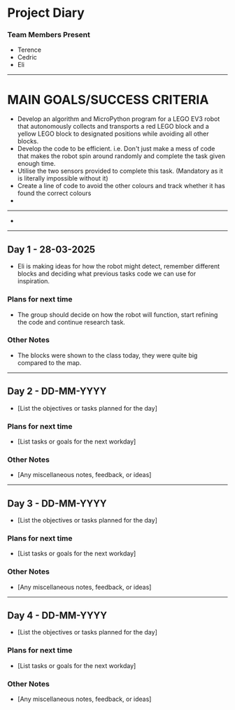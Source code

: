 # Project Diary

### Team Members Present
- Terence
- Cedric
- Eli

---

# MAIN GOALS/SUCCESS CRITERIA
- Develop an algorithm and MicroPython program for a LEGO EV3 robot that autonomously collects and transports a red LEGO block and a yellow LEGO block to designated positions while avoiding all other blocks.
- Develop the code to be efficient. i.e. Don't just make a mess of code that makes the robot spin around randomly and complete the task given enough time.
- Utilise the two sensors provided to complete this task. (Mandatory as it is literally impossible without it)
- Create a line of code to avoid the other colours and track whether it has found the correct colours
- 

---


- 

---

## Day 1 - 28-03-2025
- Eli is making ideas for how the robot might detect, remember different blocks and deciding what previous tasks code we can use for inspiration.

### Plans for next time
- The group should decide on how the robot will function, start refining the code and continue research task.

### Other Notes
- The blocks were shown to the class today, they were quite big compared to the map.

---

## Day 2 - DD-MM-YYYY
- [List the objectives or tasks planned for the day]

### Plans for next time
- [List tasks or goals for the next workday]

### Other Notes
- [Any miscellaneous notes, feedback, or ideas]

---

## Day 3 - DD-MM-YYYY
- [List the objectives or tasks planned for the day]

### Plans for next time
- [List tasks or goals for the next workday]

### Other Notes
- [Any miscellaneous notes, feedback, or ideas]

---

## Day 4 - DD-MM-YYYY
- [List the objectives or tasks planned for the day]

### Plans for next time
- [List tasks or goals for the next workday]

### Other Notes
- [Any miscellaneous notes, feedback, or ideas]
